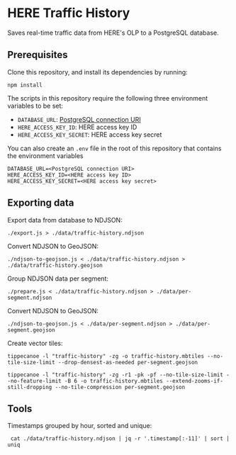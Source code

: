 # HERE Traffic History

Saves real-time traffic data from HERE's OLP to a PostgreSQL database.

## Prerequisites

Clone this repository, and install its dependencies by running:

    npm install

The scripts in this repository require the following three environment variables to be set:

- `DATABASE_URL`: [PostgreSQL connection URI](https://www.postgresql.org/docs/current/libpq-connect.html#LIBPQ-CONNSTRING)
- `HERE_ACCESS_KEY_ID`: HERE access key ID
- `HERE_ACCESS_KEY_SECRET`: HERE access key secret

You can also create an `.env` file in the root of this repository that contains the environment variables

```
DATABASE_URL=<PostgreSQL connection URI>
HERE_ACCESS_KEY_ID=<HERE access key ID>
HERE_ACCESS_KEY_SECRET=<HERE access key secret>
```

## Exporting data

Export data from database to NDJSON:

    ./export.js > ./data/traffic-history.ndjson

Convert NDJSON to GeoJSON:

    ./ndjson-to-geojson.js < ./data/traffic-history.ndjson > ./data/traffic-history.geojson

Group NDJSON data per segment:

    ./prepare.js < ./data/traffic-history.ndjson > ./data/per-segment.ndjson

Convert NDJSON to GeoJSON:

    ./ndjson-to-geojson.js < ./data/per-segment.ndjson > ./data/per-segment.geojson

Create vector tiles:

    tippecanoe -l "traffic-history" -zg -o traffic-history.mbtiles --no-tile-size-limit --drop-densest-as-needed per-segment.geojson

    tippecanoe -l "traffic-history" -zg -r1 -pk -pf --no-tile-size-limit --no-feature-limit -B 6 -o traffic-history.mbtiles --extend-zooms-if-still-dropping --no-tile-compression per-segment.geojson

## Tools

Timestamps grouped by hour, sorted and unique:

     cat ./data/traffic-history.ndjson | jq -r '.timestamp[:-11]' | sort | uniq

